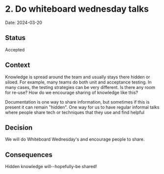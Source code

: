 # 2. Do whiteboard wednesday talks

Date: 2024-03-20

## Status

Accepted

## Context

Knowledge is spread around the team and usually stays there hidden or siloed.  For example, many teams do both unit and acceptance testing.  In many cases, the testing strategies can be very different.  Is there any room for re-use?  How do we encourage sharing of knowledge like this?

Documentation is one way to share information, but sometimes if this is present it can remain "hidden".  One way for us to have regular informal talks where people share tech or techniques that they use and find helpful

## Decision

We will do Whiteboard Wednesday's and encourage people to share.

## Consequences

Hidden knowledge will--hopefully-be shared!
